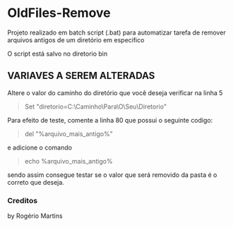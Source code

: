 

# OldFiles-Remove
Projeto realizado em batch script (.bat) para automatizar tarefa de remover arquivos antigos de um diretório em especifico

O script está salvo no diretorio bin

## VARIAVES A SEREM ALTERADAS

Altere o valor do caminho do diretório que você deseja verificar na linha 5

>Set "diretorio=C:\Caminho\Para\O\Seu\Diretorio"

Para efeito de teste, comente a linha 80 que possui o seguinte codigo:
>del "%arquivo_mais_antigo%"

e adicione o comando

>echo %arquivo_mais_antigo%

sendo assim consegue testar se o valor que será removido da pasta é o correto que deseja.


### Creditos
by  Rogério Martins